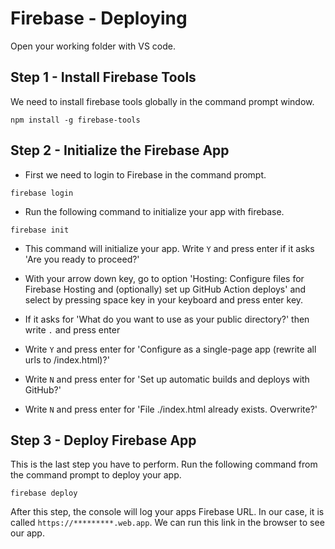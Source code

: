 # Firebase - Deploying

Open your working folder with VS code.

## Step 1 - Install Firebase Tools

We need to install firebase tools globally in the command prompt window.

```
npm install -g firebase-tools
```

## Step 2 - Initialize the Firebase App

- First we need to login to Firebase in the command prompt.

```
firebase login
```

- Run the following command to initialize your app with firebase.

```
firebase init
```

- This command will initialize your app. Write `Y` and press enter if it asks 'Are you ready to proceed?'

- With your arrow down key, go to option 'Hosting: Configure files for Firebase Hosting and (optionally) set up GitHub Action deploys' and select by pressing space key in your keyboard and press enter key.

- If it asks for 'What do you want to use as your public directory?' then write `.` and press enter

- Write `Y` and press enter for 'Configure as a single-page app (rewrite all urls to /index.html)?'

- Write `N` and press enter for 'Set up automatic builds and deploys with GitHub?'

- Write `N` and press enter for 'File ./index.html already exists. Overwrite?'

## Step 3 - Deploy Firebase App

This is the last step you have to perform. Run the following command from the command prompt to deploy your app.

```
firebase deploy
```

After this step, the console will log your apps Firebase URL. In our case, it is called `https://*********.web.app`. We can run this link in the browser to see our app.
